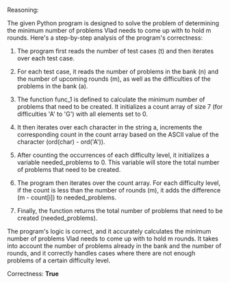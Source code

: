 Reasoning:

The given Python program is designed to solve the problem of determining the minimum number of problems Vlad needs to come up with to hold m rounds. Here's a step-by-step analysis of the program's correctness:

1. The program first reads the number of test cases (t) and then iterates over each test case.

2. For each test case, it reads the number of problems in the bank (n) and the number of upcoming rounds (m), as well as the difficulties of the problems in the bank (a).

3. The function func_1 is defined to calculate the minimum number of problems that need to be created. It initializes a count array of size 7 (for difficulties 'A' to 'G') with all elements set to 0.

4. It then iterates over each character in the string a, increments the corresponding count in the count array based on the ASCII value of the character (ord(char) - ord('A')).

5. After counting the occurrences of each difficulty level, it initializes a variable needed_problems to 0. This variable will store the total number of problems that need to be created.

6. The program then iterates over the count array. For each difficulty level, if the count is less than the number of rounds (m), it adds the difference (m - count[i]) to needed_problems.

7. Finally, the function returns the total number of problems that need to be created (needed_problems).

The program's logic is correct, and it accurately calculates the minimum number of problems Vlad needs to come up with to hold m rounds. It takes into account the number of problems already in the bank and the number of rounds, and it correctly handles cases where there are not enough problems of a certain difficulty level.

Correctness: **True**